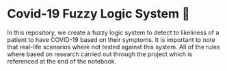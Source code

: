 # Covid-19 Fuzzy Logic System 🦠
In this repository, we create a fuzzy logic system to detect to likeliness of a patient to have COVID-19 based on their symptoms. It is important to note that real-life scenarios where not tested against this system. All of the rules where based on research carried out through the project which is referenced at the end of the notebook. 
